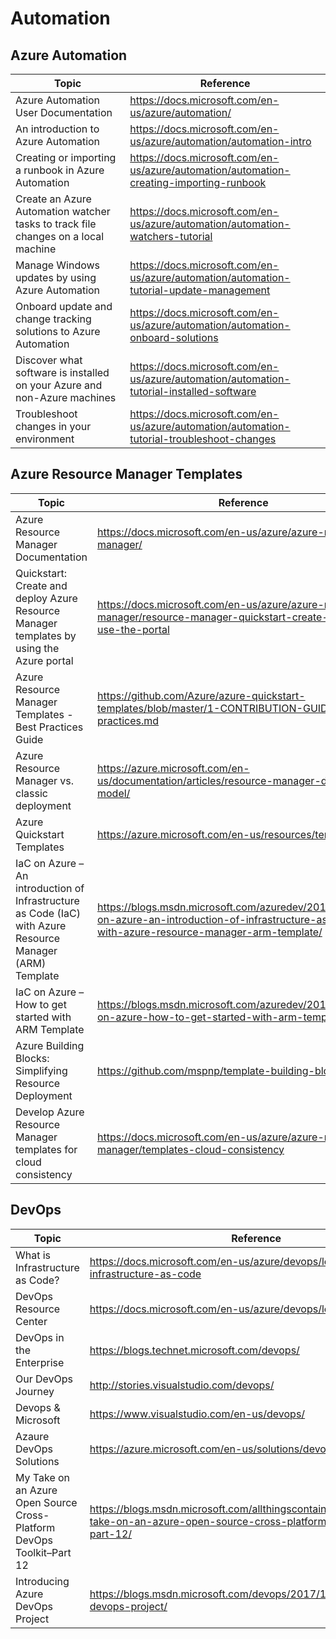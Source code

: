 # Automation

## Azure Automation

| Topic | Reference |
| --- | --- |
|Azure Automation User Documentation|https://docs.microsoft.com/en-us/azure/automation/|
|An introduction to Azure Automation|https://docs.microsoft.com/en-us/azure/automation/automation-intro|
|Creating or importing a runbook in Azure Automation|https://docs.microsoft.com/en-us/azure/automation/automation-creating-importing-runbook|
|Create an Azure Automation watcher tasks to track file changes on a local machine|https://docs.microsoft.com/en-us/azure/automation/automation-watchers-tutorial|
|Manage Windows updates by using Azure Automation|https://docs.microsoft.com/en-us/azure/automation/automation-tutorial-update-management|
|Onboard update and change tracking solutions to Azure Automation|https://docs.microsoft.com/en-us/azure/automation/automation-onboard-solutions|
|Discover what software is installed on your Azure and non-Azure machines|https://docs.microsoft.com/en-us/azure/automation/automation-tutorial-installed-software|
|Troubleshoot changes in your environment|https://docs.microsoft.com/en-us/azure/automation/automation-tutorial-troubleshoot-changes|

## Azure Resource Manager Templates

| Topic | Reference |
| --- | --- |
|Azure Resource Manager Documentation|https://docs.microsoft.com/en-us/azure/azure-resource-manager/|
|Quickstart: Create and deploy Azure Resource Manager templates by using the Azure portal|https://docs.microsoft.com/en-us/azure/azure-resource-manager/resource-manager-quickstart-create-templates-use-the-portal|
|Azure Resource Manager Templates - Best Practices Guide|https://github.com/Azure/azure-quickstart-templates/blob/master/1-CONTRIBUTION-GUIDE/best-practices.md|
|Azure Resource Manager vs. classic deployment|https://azure.microsoft.com/en-us/documentation/articles/resource-manager-deployment-model/|
|Azure Quickstart Templates|https://azure.microsoft.com/en-us/resources/templates/|
|IaC on Azure – An introduction of Infrastructure as Code (IaC) with Azure Resource Manager (ARM) Template|https://blogs.msdn.microsoft.com/azuredev/2017/02/11/iac-on-azure-an-introduction-of-infrastructure-as-code-iac-with-azure-resource-manager-arm-template/|
|IaC on Azure – How to get started with ARM Template|https://blogs.msdn.microsoft.com/azuredev/2017/05/06/iac-on-azure-how-to-get-started-with-arm-template/|
|Azure Building Blocks: Simplifying Resource Deployment|https://github.com/mspnp/template-building-blocks/wiki|
|Develop Azure Resource Manager templates for cloud consistency|https://docs.microsoft.com/en-us/azure/azure-resource-manager/templates-cloud-consistency|

## DevOps

| Topic | Reference |
| --- | --- |
|What is Infrastructure as Code?|https://docs.microsoft.com/en-us/azure/devops/learn/what-is-infrastructure-as-code|
|DevOps Resource Center|https://docs.microsoft.com/en-us/azure/devops/learn/|
|DevOps in the Enterprise|https://blogs.technet.microsoft.com/devops/|
|Our DevOps Journey|http://stories.visualstudio.com/devops/|
|Devops & Microsoft|https://www.visualstudio.com/en-us/devops/|
|Azaure DevOps Solutions|https://azure.microsoft.com/en-us/solutions/devops/|
|My Take on an Azure Open Source Cross-Platform DevOps Toolkit–Part 12|https://blogs.msdn.microsoft.com/allthingscontainer/2016/12/27/my-take-on-an-azure-open-source-cross-platform-devops-toolkit-part-12/|
|Introducing Azure DevOps Project|https://blogs.msdn.microsoft.com/devops/2017/11/15/azure-devops-project/|

